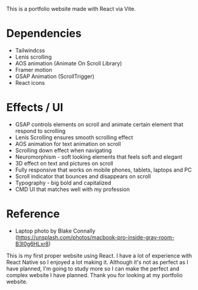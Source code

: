 This is a portfolio website made with React via Vite.

# Dependencies
- Tailwindcss
- Lenis scrolling
- AOS animation (Animate On Scroll Library)
- Framer motion
- GSAP Animation (ScrollTrigger)
- React icons

# Effects / UI
- GSAP controls elements on scroll and animate certain element that respond to scrolling
- Lenis Scrolling ensures smooth scrolling effect
- AOS animation for text animation on scroll
- Scrolling down effect when navigating
- Neuromorphism - soft looking elements that feels soft and elegant
- 3D effect on text and pictures on scroll
- Fully responsive that works on mobile phones, tablets, laptops and PC
- Scroll indicator that bounces and disappears on scroll
- Typography - big bold and capitalized
- CMD UI that matches well with my profession

# Reference
- Laptop photo by Blake Connally (https://unsplash.com/photos/macbook-pro-inside-gray-room-B3l0g6HLxr8)


This is my first proper website using React. I have a lot of experience with React Native so I enjoyed a lot making it. 
Although it's not as perfect as I have planned, I'm going to study more so I can make the perfect and complex website I have planned.
Thank you for looking at my portfolio website.

